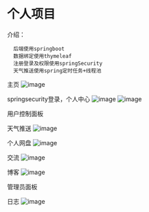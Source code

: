 # 个人项目
介绍：
     
      后端使用springboot
      数据绑定使用thymeleaf
      注册登录及权限使用springSecurity
      天气推送使用spring定时任务+线程池
主页
![image](https://user-images.githubusercontent.com/44959509/142963867-5d3fceba-0719-470a-9af0-7318b71f1a80.png)

springsecurity登录，个人中心
![image](https://user-images.githubusercontent.com/44959509/142963936-c9a5a08f-27da-47a6-a126-ffa0b7bbbc20.png)
![image](https://user-images.githubusercontent.com/44959509/142963969-1b695ace-5a17-4a7b-ae6e-86501c7f62b1.png)


用户控制面板

天气推送
![image](https://user-images.githubusercontent.com/44959509/135070049-c84f9d3c-7483-4a53-ba52-e93fcb55e29b.png)

个人网盘
![image](https://user-images.githubusercontent.com/44959509/142964029-d1673861-e0b6-49b6-b34f-458eee623c36.png)

交流
![image](https://user-images.githubusercontent.com/44959509/142964052-a7b4d3c7-f80f-4f70-a078-9b6b805ac195.png)

博客
![image](https://user-images.githubusercontent.com/44959509/142964061-c82625a0-1b41-4fab-b8c8-63f7103abe1c.png)

管理员面板

日志
![image](https://user-images.githubusercontent.com/44959509/142964088-d409cfd2-a9b6-4332-9976-fe25b73fbf99.png)

